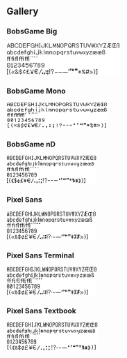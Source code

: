 ## Gallery

### BobsGame Big
<img src="bobsgame-big.png">

### BobsGame Mono
<img src="bobsgame-mono.png">

### BobsGame nD
<img src="bobsgame-nd.png">

### Pixel Sans
<img src="pixel-sans.png">

### Pixel Sans Terminal
<img src="pixel-sans-terminal.png">

### Pixel Sans Textbook
<img src="pixel-sans-textbook.png">
